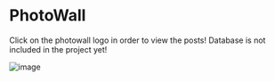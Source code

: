 # PhotoWall
Click on the photowall logo in order to view the posts!
Database is not included in the project yet!

![image](https://user-images.githubusercontent.com/43849911/67113296-c15f2e00-f1f6-11e9-9bd5-8f8b65bfcec8.png)
